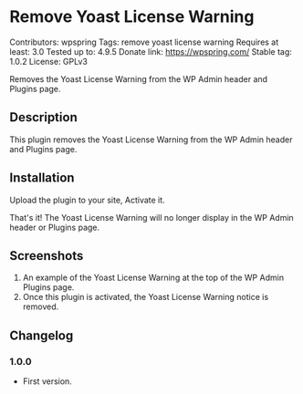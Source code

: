 # Remove Yoast License Warning
Contributors: wpspring
Tags: remove yoast license warning
Requires at least: 3.0
Tested up to: 4.9.5
Donate link: https://wpspring.com/
Stable tag: 1.0.2
License: GPLv3

Removes the Yoast License Warning from the WP Admin header and Plugins page.

## Description

This plugin removes the Yoast License Warning from the WP Admin header and Plugins page.

## Installation

Upload the plugin to your site, Activate it.

That's it! The Yoast License Warning will no longer display in the WP Admin header or Plugins page.

## Screenshots

1. An example of the Yoast License Warning at the top of the WP Admin Plugins page.
2. Once this plugin is activated, the Yoast License Warning notice is removed.

## Changelog

###  1.0.0
* First version.
